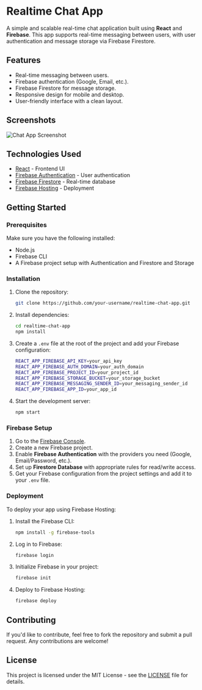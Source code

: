 # Realtime Chat App

A simple and scalable real-time chat application built using **React** and **Firebase**. This app supports real-time messaging between users, with user authentication and message storage via Firebase Firestore.

## Features

- Real-time messaging between users.
- Firebase authentication (Google, Email, etc.).
- Firebase Firestore for message storage.
- Responsive design for mobile and desktop.
- User-friendly interface with a clean layout.

## Screenshots

![Chat App Screenshot]([path/to/your/screenshot.png](https://cloudhangouts.web.app/ScreenShot_1.png))

## Technologies Used

- [React](https://reactjs.org/) - Frontend UI
- [Firebase Authentication](https://firebase.google.com/docs/auth) - User authentication
- [Firebase Firestore](https://firebase.google.com/docs/firestore) - Real-time database
- [Firebase Hosting](https://firebase.google.com/docs/hosting) - Deployment

## Getting Started

### Prerequisites

Make sure you have the following installed:

- Node.js
- Firebase CLI
- A Firebase project setup with Authentication and Firestore and Storage

### Installation

1. Clone the repository:

    ```bash
    git clone https://github.com/your-username/realtime-chat-app.git
    ```

2. Install dependencies:

    ```bash
    cd realtime-chat-app
    npm install
    ```

3. Create a `.env` file at the root of the project and add your Firebase configuration:

    ```bash
    REACT_APP_FIREBASE_API_KEY=your_api_key
    REACT_APP_FIREBASE_AUTH_DOMAIN=your_auth_domain
    REACT_APP_FIREBASE_PROJECT_ID=your_project_id
    REACT_APP_FIREBASE_STORAGE_BUCKET=your_storage_bucket
    REACT_APP_FIREBASE_MESSAGING_SENDER_ID=your_messaging_sender_id
    REACT_APP_FIREBASE_APP_ID=your_app_id
    ```

4. Start the development server:

    ```bash
    npm start
    ```

### Firebase Setup

1. Go to the [Firebase Console](https://console.firebase.google.com/).
2. Create a new Firebase project.
3. Enable **Firebase Authentication** with the providers you need (Google, Email/Password, etc.).
4. Set up **Firestore Database** with appropriate rules for read/write access.
5. Get your Firebase configuration from the project settings and add it to your `.env` file.

### Deployment

To deploy your app using Firebase Hosting:

1. Install the Firebase CLI:

    ```bash
    npm install -g firebase-tools
    ```

2. Log in to Firebase:

    ```bash
    firebase login
    ```

3. Initialize Firebase in your project:

    ```bash
    firebase init
    ```

4. Deploy to Firebase Hosting:

    ```bash
    firebase deploy
    ```

## Contributing

If you'd like to contribute, feel free to fork the repository and submit a pull request. Any contributions are welcome!

## License

This project is licensed under the MIT License - see the [LICENSE](LICENSE) file for details.
